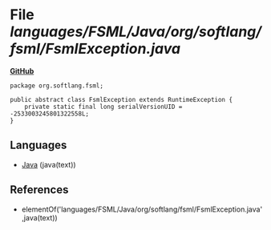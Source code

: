 # File _languages/FSML/Java/org/softlang/fsml/FsmlException.java_
**[GitHub](https://github.com/softlang/yas/blob/master/languages/FSML/Java/org/softlang/fsml/FsmlException.java)**
```
package org.softlang.fsml;

public abstract class FsmlException extends RuntimeException {
	private static final long serialVersionUID = -2533003245801322558L;
}
```

## Languages
* [Java](../languages/Java.md) (java(text))

## References
* elementOf('languages/FSML/Java/org/softlang/fsml/FsmlException.java',java(text))
